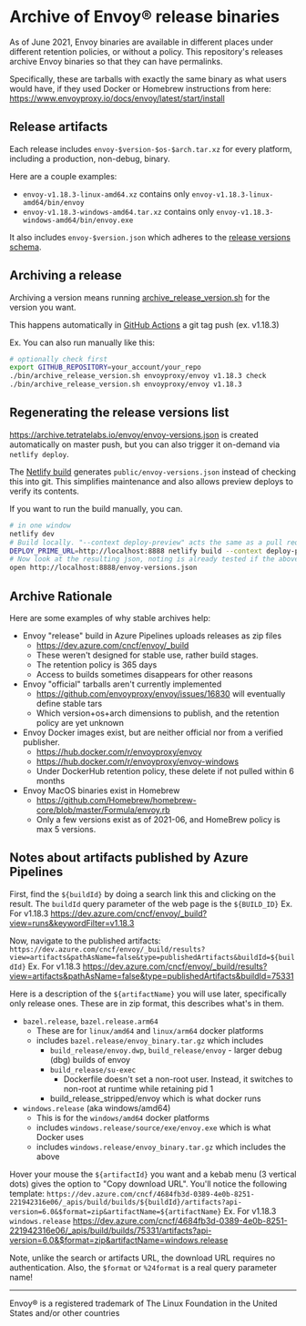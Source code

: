 # Archive of Envoy® release binaries
As of June 2021, Envoy binaries are available in different places under different retention policies, or without a
policy. This repository's releases archive Envoy binaries so that they can have permalinks.

Specifically, these are tarballs with exactly the same binary as what users would have, if they used Docker or Homebrew
instructions from here: https://www.envoyproxy.io/docs/envoy/latest/start/install

## Release artifacts
Each release includes `envoy-$version-$os-$arch.tar.xz` for every platform, including a production, non-debug, binary.

Here are a couple examples:
 * `envoy-v1.18.3-linux-amd64.xz` contains only `envoy-v1.18.3-linux-amd64/bin/envoy`
 * `envoy-v1.18.3-windows-amd64.tar.xz` contains only `envoy-v1.18.3-windows-amd64/bin/envoy.exe`

It also includes `envoy-$version.json` which adheres to the [release versions schema](https://archive.tetratelabs.io/release-versions-schema.json).

## Archiving a release
Archiving a version means running [archive_release_version.sh](bin/archive_release_version.sh) for the version you want.

This happens automatically in [GitHub Actions](.github/workflows/release.yaml) a git tag push (ex. v1.18.3)

Ex. You can also run manually like this:
```bash
# optionally check first
export GITHUB_REPOSITORY=your_account/your_repo
./bin/archive_release_version.sh envoyproxy/envoy v1.18.3 check
./bin/archive_release_version.sh envoyproxy/envoy v1.18.3
```

## Regenerating the release versions list
https://archive.tetratelabs.io/envoy/envoy-versions.json is created automatically on master push, but you can also
trigger it on-demand via `netlify deploy`.

The [Netlify build](build.sh) generates `public/envoy-versions.json` instead of checking this into git. This simplifies
maintenance and also allows preview deploys to verify its contents.

If you want to run the build manually, you can.
```bash
# in one window
netlify dev
# Build locally. "--context deploy-preview" acts the same as a pull request
DEPLOY_PRIME_URL=http://localhost:8888 netlify build --context deploy-preview
# Now look at the resulting json, noting is already tested if the above succeeds
open http://localhost:8888/envoy-versions.json
```

## Archive Rationale
Here are some examples of why stable archives help:
* Envoy "release" build in Azure Pipelines uploads releases as zip files
    * https://dev.azure.com/cncf/envoy/_build
    * These weren't designed for stable use, rather build stages.
    * The retention policy is 365 days
    * Access to builds sometimes disappears for other reasons
* Envoy "official" tarballs aren't currently implemented
    * https://github.com/envoyproxy/envoy/issues/16830 will eventually define stable tars
    * Which version+os+arch dimensions to publish, and the retention policy are yet unknown
* Envoy Docker images exist, but are neither official nor from a verified publisher.
    * https://hub.docker.com/r/envoyproxy/envoy
    * https://hub.docker.com/r/envoyproxy/envoy-windows
    * Under DockerHub retention policy, these delete if not pulled within 6 months
* Envoy MacOS binaries exist in Homebrew
    * https://github.com/Homebrew/homebrew-core/blob/master/Formula/envoy.rb
    * Only a few versions exist as of 2021-06, and HomeBrew policy is max 5 versions.

## Notes about artifacts published by Azure Pipelines

First, find the `${buildId}` by doing a search link this and clicking on the result. The `buildId` query parameter of the web page is the `${BUILD_ID}`
Ex. For v1.18.3 https://dev.azure.com/cncf/envoy/_build?view=runs&keywordFilter=v1.18.3

Now, navigate to the published artifacts: `https://dev.azure.com/cncf/envoy/_build/results?view=artifacts&pathAsName=false&type=publishedArtifacts&buildId=${buildId}`
Ex. For v1.18.3 https://dev.azure.com/cncf/envoy/_build/results?view=artifacts&pathAsName=false&type=publishedArtifacts&buildId=75331

Here is a description of the `${artifactName}` you will use later, specifically only release ones. These are in zip format, this describes what's in them.

* `bazel.release`, `bazel.release.arm64`
    * These are for `linux/amd64` and `linux/arm64` docker platforms
    * includes `bazel.release/envoy_binary.tar.gz` which includes
        * `build_release/envoy.dwp`, `build_release/envoy` - larger debug (dbg) builds of envoy
        * `build_release/su-exec`
            * Dockerfile doesn't set a non-root user. Instead, it switches to non-root at runtime while retaining pid 1
        * build_release_stripped/envoy which is what docker runs
* `windows.release` (aka windows/amd64)
    * This is for the `windows/amd64` docker platforms
    * includes `windows.release/source/exe/envoy.exe` which is what Docker uses
    * includes `windows.release/envoy_binary.tar.gz` which includes the above

Hover your mouse the `${artifactId}` you want and a kebab menu (3 vertical dots) gives the option to "Copy download URL".
You'll notice the following template: `https://dev.azure.com/cncf/4684fb3d-0389-4e0b-8251-221942316e06/_apis/build/builds/${buildId}/artifacts?api-version=6.0&$format=zip&artifactName=${artifactName}`
Ex. For v1.18.3 `windows.release` https://dev.azure.com/cncf/4684fb3d-0389-4e0b-8251-221942316e06/_apis/build/builds/75331/artifacts?api-version=6.0&$format=zip&artifactName=windows.release

Note, unlike the search or artifacts URL, the download URL requires no authentication. Also, the `$format` or `%24format` is a real query parameter name!

-----
Envoy® is a registered trademark of The Linux Foundation in the United States and/or other countries
